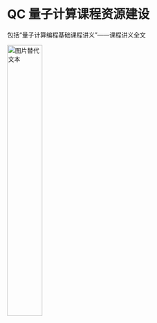 # QC 量子计算课程资源建设
包括“量子计算编程基础课程讲义”——课程讲义全文

<!-- 使用HTML标签嵌入图片，并设置宽度和高度 -->
<img src="https://github.com/xifezhao/QC/blob/main/COVER.png" alt="图片替代文本" width="40%" height="40%">
